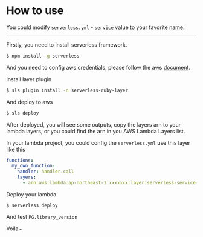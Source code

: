 # How to use

You could modify `serverless.yml` - `service` value to your favorite name.

---

Firstly, you need to install serverless framework.

```bash
$ npm install -g serverless
```

And you need to config aws credentials, please follow the aws [document](https://docs.aws.amazon.com/cli/latest/userguide/cli-configure-profiles.html).

Install layer plugin

```bash
$ sls plugin install -n serverless-ruby-layer
```

And deploy to aws

```bash
$ sls deploy
```

After deployed, you will see some outputs, copy the layers arn to your lambda layers, or you could find the arn in you AWS Lambda Layers list.

In your lambda project, you could config the `serverless.yml` use this layer like this

```yml
functions:
  my_own_function:
    handler: handler.call
    layers:
      - arn:aws:lambda:ap-northeast-1:xxxxxxx:layer:serverless-service-name-xxx:1
```

Deploy your lambda

```base
$ serverless deploy
```

And test `PG.library_version`

Voila~
